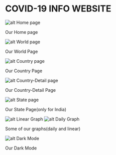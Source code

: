 # COVID-19 INFO WEBSITE

![alt Home page](https://github.com/thinking-tomorrow/Covid19/blob/master/images/home.jpg?raw=true)

Our Home page

![alt World page](https://github.com/thinking-tomorrow/Covid19/blob/master/images/world.jpg?raw=true)

Our World Page

![alt Country page](https://github.com/thinking-tomorrow/Covid19/blob/master/images/country.jpg?raw=true)

Our Country Page

![alt Country-Detail page](https://github.com/thinking-tomorrow/Covid19/blob/master/images/country-details.jpg?raw=true)

Our Country-Detail Page

![alt State page](https://github.com/thinking-tomorrow/Covid19/blob/master/images/state.jpg?raw=true)

Our State Page(only for India)

![alt Linear Graph](https://github.com/thinking-tomorrow/Covid19/blob/master/images/bar_graph.jpg?raw=true)
![alt Daily Graph](https://github.com/thinking-tomorrow/Covid19/blob/master/images/linear_graph.jpg?raw=true)

Some of our graphs(daily and linear)

![alt Dark Mode](https://github.com/thinking-tomorrow/Covid19/blob/master/images/dark.jpg?raw=true)

Our Dark Mode
